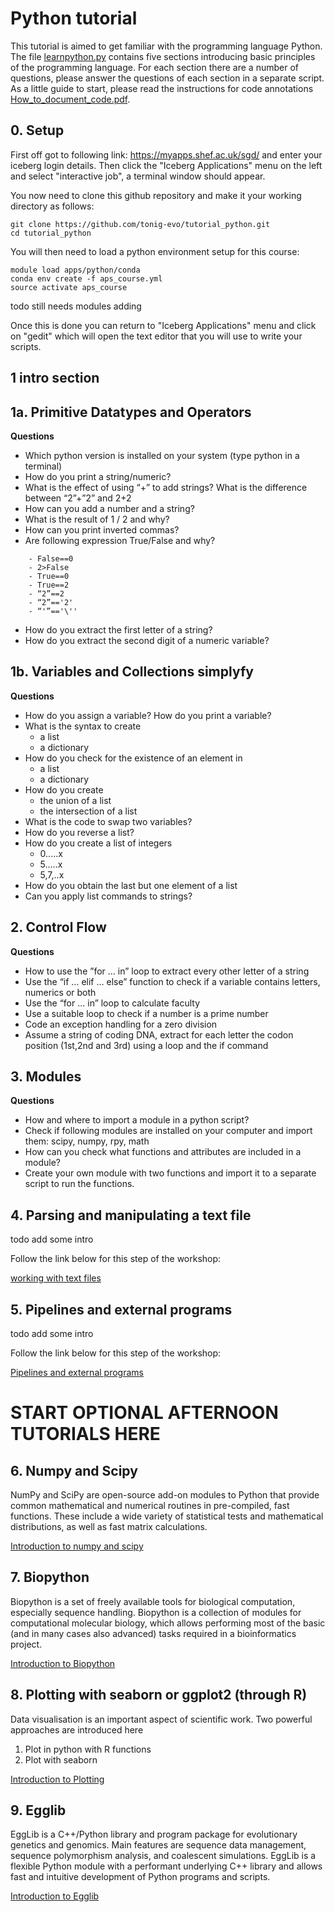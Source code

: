 # Python tutorial

This tutorial is aimed to get familiar with the programming language Python. The file [learnpython.py](learnpython.py) contains five sections introducing basic principles of the programming language. For each section there are a number of questions, please answer the questions of each section in a separate script. As a little guide to start, please read the instructions for code annotations [How_to_document_code.pdf](How_to_document_code.pdf). 

## 0. Setup

First off got to following link: <https://myapps.shef.ac.uk/sgd/> and enter your iceberg login details. Then click the "Iceberg Applications" menu on the left and select "interactive job", a terminal window should appear.

You now need to clone this github repository and make it your working directory as follows:

```
git clone https://github.com/tonig-evo/tutorial_python.git
cd tutorial_python
```

You will then need to load a python environment setup for this course: 

```
module load apps/python/conda
conda env create -f aps_course.yml
source activate aps_course
```

todo still needs modules adding

Once this is done you can return to "Iceberg Applications" menu and click on "gedit" which will open the text editor that you will use to write your scripts.

## 1 intro section

## 1a. Primitive Datatypes and Operators

**Questions**

- Which python version is installed on your system (type python in a terminal)
- How do you print a string/numeric?
- What is the effect of using “+” to add strings? What is the difference between “2”+”2” and 2+2
- How can you add a number and a string?
- What is the result of 1 / 2 and why?
- How can you print inverted commas?
- Are following expression True/False and why?

```
    - False==0
    - 2>False
    - True==0
    - True==2
    - “2”==2
    - “2”=='2'
    - “'”=='\''
```
- How do you extract the first letter of a string?
- How do you extract the second digit of a numeric variable?

## 1b. Variables and Collections simplyfy

**Questions**

- How do you assign a variable? How do you print a variable?
- What is the syntax to create
    - a list
    - a dictionary
- How do you check for the existence of an element in
    - a list
    - a dictionary
- How do you create 
    - the union of a list
    - the intersection of a list
- What is the code to swap two variables?
- How do you reverse a list?
- How do you create a list of integers
    - 0.....x
    - 5.....x
    - 5,7,..x
- How do you obtain the last but one element of a list
- Can you apply list commands to strings?

## 2. Control Flow

**Questions**

- How to use the ”for … in” loop to extract every other letter of a string
- Use the “if ... elif … else” function to check if a variable contains letters, numerics or both
- Use the “for … in” loop to calculate faculty
- Use a suitable loop to check if a number is a prime number
- Code an exception handling for a zero division 
- Assume a string of coding DNA, extract for each letter the codon position (1st,2nd and 3rd) using a loop and the if command


## 3. Modules

**Questions**

- How and where to import a module in a python script?
- Check if following modules are installed on your computer and import them: scipy, numpy, rpy, math
- How can you check what functions and attributes are included in a module?
- Create your own module with two functions and import it to a separate script to run the functions.

## 4. Parsing and manipulating a text file

todo add some intro 

Follow the link below for this step of the workshop:

[working with text files](working_with_text_files/README.md)

## 5. Pipelines and external programs

todo add some intro

Follow the link below for this step of the workshop:

[Pipelines and external programs](pipelines_and_external_programs/README.md)


# START OPTIONAL AFTERNOON TUTORIALS HERE

## 6. Numpy and Scipy

NumPy and SciPy are open-source add-on modules to Python that provide common mathematical and numerical routines in pre-compiled, fast functions. These include a wide variety of statistical tests and mathematical distributions, as well as fast matrix calculations.

[Introduction to numpy and scipy](scipy_numpy/Readme.md)


## 7. Biopython

Biopython is a set of freely available tools for biological computation, especially sequence handling. Biopython is a collection of modules for computational molecular biology, which allows performing most of the basic (and in many cases also advanced) tasks required in a bioinformatics project.

[Introduction to Biopython](biopython/Readme.md)

## 8. Plotting with seaborn or ggplot2 (through R)

Data visualisation is an important aspect of scientific work. Two powerful approaches are introduced here

1. Plot in python with R functions
2. Plot with seaborn

[Introduction to Plotting](plotting/Readme.md)


## 9. Egglib

EggLib is a C++/Python library and program package for evolutionary genetics and genomics. Main features are sequence data management, sequence polymorphism analysis, and coalescent simulations. EggLib is a flexible Python module with a performant underlying C++ library and allows fast and intuitive development of Python programs and scripts.

[Introduction to Egglib](Egglib/Readme.md)



